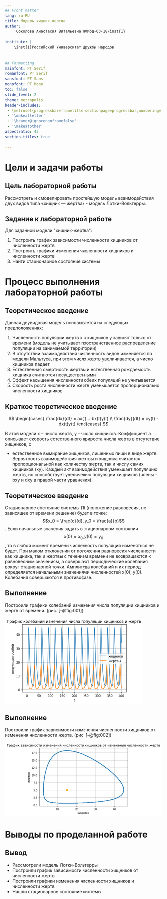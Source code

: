 ```yaml
---
## Front matter
lang: ru-RU
title: Модель хищник-жертва
author: |
	 Соколова Анастасия Витальевна НФИбд-03-18\inst{1}

institute: |
	\inst{1}Российский Университет Дружбы Народов


## Formatting
mainfont: PT Serif
romanfont: PT Serif
sansfont: PT Sans
monofont: PT Mono
toc: false
slide_level: 2
theme: metropolis
header-includes: 
 - \metroset{progressbar=frametitle,sectionpage=progressbar,numbering=fraction}
 - '\makeatletter'
 - '\beamer@ignorenonframefalse'
 - '\makeatother'
aspectratio: 43
section-titles: true

---
```


# Цели и задачи работы

## Цель лабораторной работы

Рассмотреть и смоделировать простейшую модель взаимодействия двух видов типа «хищник — жертва» - модель Лотки-Вольтерры.

## Задание к лабораторной работе

Для заданной модели "хищник-жертва":
1. Построить график зависимости численности хищников от численности жертв
2. Построить графики изменения численности хищников и численности жертв
3. Найти стационарное состояние системы

# Процесс выполнения лабораторной работы

## Теоретическое введение

Данная двувидовая модель основывается на следующих предположениях:
1. Численность популяции жертв x и хищников y зависят только от времени
(модель не учитывает пространственное распределение популяции на
занимаемой территории)
2. В отсутствии взаимодействия численность видов изменяется по модели
Мальтуса, при этом число жертв увеличивается, а число хищников падает
3. Естественная смертность жертвы и естественная рождаемость хищника
считаются несущественными
4. Эффект насыщения численности обеих популяций не учитывается
5. Скорость роста численности жертв уменьшается пропорционально
численности хищников

## Краткое теоретическое введение

$$
  \begin{cases}
    \frac{dx}{dt} = ax(t) + bx(t)y(t)     \\
    \frac{dy}{dt} = cy(t) - dx(t)y(t)
  \end{cases}
$$

В этой модели x – число жертв, y - число хищников. Коэффициент a
описывает скорость естественного прироста числа жертв в отсутствие хищников, с
- естественное вымирание хищников, лишенных пищи в виде жертв. Вероятность
взаимодействия жертвы и хищника считается пропорциональной как количеству
жертв, так и числу самих хищников (xy). Каждый акт взаимодействия уменьшает
популяцию жертв, но способствует увеличению популяции хищников (члены -bxy
и dxy в правой части уравнения). 

## Теоретическое введение

Стационарное состояние системы (1) (положение равновесия, не зависящее
от времени решение) будет в точке: $$x_0 = \frac{c}{d}, y_0 = \frac{a}{b}$$ . Если начальные значения
задать в стационарном состоянии $$x(0) = x_0, y(0) = y_0$$, то в любой момент времени
численность популяций изменяться не будет. При малом отклонении от положения
равновесия численности как хищника, так и жертвы с течением времени не
возвращаются к равновесным значениям, а совершают периодические колебания
вокруг стационарной точки. Амплитуда колебаний и их период определяется
начальными значениями численностей x(0), y(0). Колебания совершаются в
противофазе.

## Выполнение

Построили графики колебаний изменения числа
популяции хищников и жертв от времени. (рис. [-@fig:001])


![Колебания изменения числа популяции хищников и жертв от времени](image/01.jpg)

## Выполнение

Построили график зависимости изменения
численности хищников от изменения численности жертв. (рис. [-@fig:002])

![Зависимость изменения численности хищников от изменения численности жертв](image/02.jpg)


# Выводы по проделанной работе

## Вывод

- Рассмотрели модель Лотки-Вольтерры
- Построили график зависимости численности хищников от численности жертв
- Построили графики изменения численности хищников и численности жертв
- Нашли стационарное состояние системы